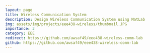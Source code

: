 ```yaml
---
layout: page
title: Wireless Communication System
description: Design Wireless Communication System using MatLab
img: assets/img/projects/eee438-wireless/thumbnail.JPG
importance: 3
category: EEE
redirect: https://github.com/awsaf49/eee438-wireless-comm-lab
github: https://github.com/awsaf49/eee438-wireless-comm-lab
---
```


